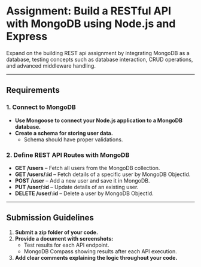 # Assignment: Build a RESTful API with MongoDB using Node.js and Express

Expand on the building REST api assignment by integrating MongoDB as a database, testing concepts such as database interaction, CRUD operations, and advanced middleware handling.

---

## Requirements

### 1. Connect to MongoDB
- **Use Mongoose to connect your Node.js application to a MongoDB database.** 
- **Create a schema for storing user data.** 
  - Schema should have proper validations. 

### 2. Define REST API Routes with MongoDB
- **GET /users** – Fetch all users from the MongoDB collection.
- **GET /users/:id** – Fetch details of a specific user by MongoDB ObjectId.
- **POST /user** – Add a new user and save it in MongoDB.
- **PUT /user/:id** – Update details of an existing user.
- **DELETE /user/:id** – Delete a user by MongoDB ObjectId.

---

## Submission Guidelines
1. **Submit a zip folder of your code.**
2. **Provide a document with screenshots:**
   - Test results for each API endpoint.
   - MongoDB Compass showing results after each API execution. 
3. **Add clear comments explaining the logic throughout your code.** 
